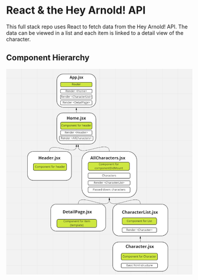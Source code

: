 # React & the Hey Arnold! API

This full stack repo uses React to fetch data from the Hey Arnold! API. The data can be viewed in a list and each item is linked to a detail view of the character.

## Component Hierarchy

![component hierarchy](./Component-Hierarchy.png)
